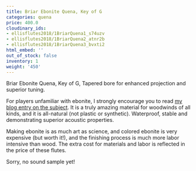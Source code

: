 ```yaml
---
title: Briar Ebonite Quena, Key of G
categories: quena
price: 400.0
cloudinary_ids:
- ellisflutes2018/1BriarQuena1_s74uzv
- ellisflutes2018/1BriarQuena2_atnr2b
- ellisflutes2018/1BriarQuena3_bvxti2
html_embed: ''
out_of_stock: false
inventory: 1
weight: '450'
---
```


Briar Ebonite Quena, Key of G, Tapered bore for enhanced projection and superior tuning. 

For players unfamiliar with ebonite, I strongly encourage you to read [my blog entry on the subject](http://ellisflutes.com/blog/what-is-ebonite).  It is a truly amazing material for woodwinds of all kinds, and it is all-natural (not plastic or synthetic).  Waterproof, stable and demonstrating superior acoustic properties.

Making ebonite is as much art as science, and colored ebonite is very expensive (but worth it!), and the finishing process is much more labor intensive than wood.  The extra cost for materials and labor is reflected in the price of these flutes.

Sorry, no sound sample yet!

